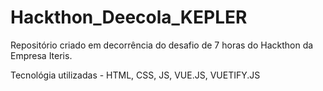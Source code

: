 # Hackthon_Deecola_KEPLER


Repositório criado em decorrência do desafio de 7 horas do Hackthon da Empresa Iteris.

Tecnológia utilizadas - HTML, CSS, JS, VUE.JS, VUETIFY.JS
